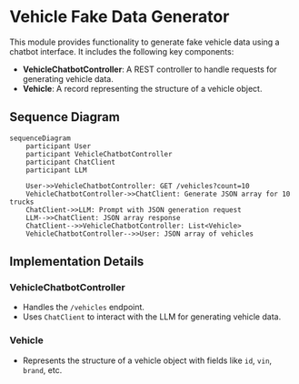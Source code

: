 # Vehicle Fake Data Generator

This module provides functionality to generate fake vehicle data using a chatbot interface. It includes the following key components:

- **VehicleChatbotController**: A REST controller to handle requests for generating vehicle data.
- **Vehicle**: A record representing the structure of a vehicle object.

## Sequence Diagram

```mermaid
sequenceDiagram
    participant User
    participant VehicleChatbotController
    participant ChatClient
    participant LLM

    User->>VehicleChatbotController: GET /vehicles?count=10
    VehicleChatbotController->>ChatClient: Generate JSON array for 10 trucks
    ChatClient->>LLM: Prompt with JSON generation request
    LLM-->>ChatClient: JSON array response
    ChatClient-->>VehicleChatbotController: List<Vehicle>
    VehicleChatbotController-->>User: JSON array of vehicles
```

## Implementation Details

### VehicleChatbotController

- Handles the `/vehicles` endpoint.
- Uses `ChatClient` to interact with the LLM for generating vehicle data.

### Vehicle

- Represents the structure of a vehicle object with fields like `id`, `vin`, `brand`, etc.
